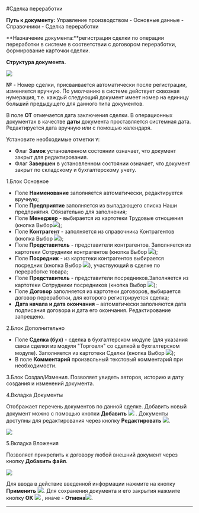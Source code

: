 ﻿#Сделка переработки

**Путь к документу:**  Управление производством -  Основные данные - Справочники - Сделка переработки


**Назначение документа:**регистрация сделки по операции переработки в системе в соответствии с договором переработки, формирование карточки сделки.


**Структура документа.**

![](topic:SCM.AddFiles.Screenshot_10954.jpg)

**№** - Номер сделки, присваивается автоматически после регистрации, изменяется вручную. По умолчанию в системе действует сквозная нумерация, т.е. каждый следующий документ имеет номер на единицу больший предыдущего для данного типа документов.

В поле **ОТ** отмечается дата заключения сделки. В операционных документах в качестве **даты** документа проставляется системная дата. Редактируется дата вручную или с помощью календаря.

Установите необходимые отметки ٧: 

- Флаг **Замок** установленном состоянии означает, что документ закрыт для редактирования.
- Флаг **Завершен** в установленном состоянии означает, что документ закрыт по складскому и бухгалтерскому учету.

1.Блок Основное

- Поле **Наименование** заполняется автоматически, редактируется вручную;
- Поле **Предприятие** заполняется из выпадающего списка Наши предприятия. Обязательно для заполнения;
- Поле **Менеджер** - выбирается из картотеки Трудовые отношения (кнопка Выбор![](topic:SCM.AddFiles.Btn_select.png));
- Поле **Контрагент** - заполняется из справочника Контрагентов (кнопка Выбор ![](topic:SCM.AddFiles.Btn_select.png));
- Поле **Представитель** - представители контрагентов. Заполняется из картотеки Сотрудники контрагентов (кнопка Выбор ![](topic:SCM.AddFiles.Btn_select.png));
- Поле **Посредник** - из картотеки контрагентов выбирается посредник (кнопка Выбор ![](topic:SCM.AddFiles.Btn_select.png)), участвующий в сделке по переработке товара;
- Поле **Представитель** - представители посредников.Заполняется из картотеки Сотрудники посредников (кнопка Выбор ![](topic:SCM.AddFiles.Btn_select.png));
- Поле **Договор** заполняется из картотеки договоров, выбирается договор переработки, для которого регистрируется сделка;
- **Дата начала и дата окончания** – автоматически заполняются дата подписания договора и дата его окончания. Редактирование запрещено.

2.Блок Дополнительно

- Поле **Сделка (бух)** - сделка в бухгалтерском модуле (для указания связи сделки из модуля "Торговля" со сделкой в бухгалтерском модуле). Заполняется из картотеки Сделки (кнопка Выбор ![](topic:SCM.AddFiles.Btn_select.png));
- В поле **Комментарий** произвольный текстовый комментарий при необходимости.


3.Блок Создал/Изменил.
Позволяет увидеть авторов, историю и дату создания и изменений документа.


4.Вкладка Документы

Отображает перечень документов по данной сделке. Добавить новый документ можно с помощью кнопки **Добавить** ![](topic:SCM.AddFiles.Btn_Add.png) . Документы доступны для редактирования через кнопку **Редактировать** ![](topic:SCM.AddFiles.Btn_Edit.png).

![](topic:SCM.AddFiles.Screenshot_10955.jpg)


5.Вкладка Вложения

Позволяет прикрепить к договору любой внешний документ через кнопку **Добавить файл**. 


![](topic:SCM.AddFiles.Screenshot_10956.jpg)



Для ввода в действие введенной информации нажмите на кнопку **Применить** ![](topic:SCM.AddFiles.Btn_OK.png).
Для сохранения документа и его закрытия нажмите кнопку **ОК**
 ![](topic:SCM.AddFiles.Btn_Post.png) , иначе  -  **Отмена**![](topic:SCM.AddFiles.BtnCloseCancel.png).


------
